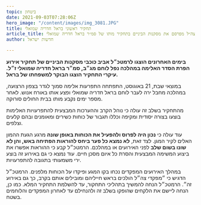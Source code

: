 ```yaml
---
topic: ביטחון
date: 2021-09-03T07:28:06Z
hero_image: "/content/images/img_3081.JPG"
title: תחקיר ראשוני בראל חדריה שמואלי
article_title: צה״ל מפרסם את מסקנות הביניים בתחקיר מותו של סמ״ר בראל חדריה שמואלי
author: חדשות ישראל

---
```

**בימים האחרונים הוצגו לרמטכ״ל אביב כוכבי מסקנות הביניים של תחקיר אירוע הפרת הסדר האלימה במהלכה נפל לוחם מג״ב, סמ״ר בראל חדריה שמואלי ז״ל. עיקרי התחקיר הוצגו הבוקר למשפחתו של בראל.**

במוצאי שבת, 21 באוגוסט, התפתחה התפרעות אלימה סמוך לגדר בצפון הרצועה, במהלכה מחבל ירה לעבר לוחם בראל חדריה שמואלי ופצע אותו באורח אנוש. לאחר מספר ימים נקבע מותו בבית החולים סורוקה.

מהתחקיר בשלב זה עולה כי נוהל הקרב וההערכות המבצעית להתפרעויות האלימות בוצעו בצורה יסודית ומקיפה וכללו תגבור של כוחות כשירים ומאומנים ובהם קלעים וצלפים.

עוד עולה כי **נכון היה לפרוס ולהפעיל את הכוחות באופן שונה** מרגע הגעת ההמון האלים לקיר המגן. לצד זאת, **לא נמצא כל פער ביחס להוראות הפתיחה באש, והן לא שונו בשום שלב** לפני האירועים או במהלכם. הרמטכ״ל קבע כי ההוראות אפשרו את ביצוע המשימה המבצעית והסרת כל איום מסכן חיים. עוד נמצא כי גם באירוע זה בוצע ירי משמעותי בתגובה להתפרעויות.

במהלך האירועים המפקדים נכחו בקו המגע ופיקדו על הכוחות מלפנים. הרמטכ״ל הדגיש כי ״מפקדי צה״ל הולכים בראש חייליהם ומובילים אותם בקרב, כך גם באירוע זה״. הרמטכ״ל הנחה להמשיך בתהליכי התחקור, עד להשלמת התחקיר המלא. כמו כן, הנחה ליישם את הלקחים שהופקו בשלב זה ולהנחילם עד לאחרון המפקדים והלוחמים בשטח.